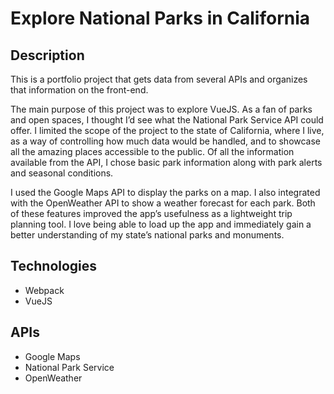 # Explore National Parks in California

## Description
This is a portfolio project that gets data from several APIs and organizes that information on the front-end.

The main purpose of this project was to explore VueJS. As a fan of parks and open spaces, I thought I’d see what the National Park Service API could offer. I limited the scope of the project to the state of California, where I live, as a way of controlling how much data would be handled, and to showcase all the amazing places accessible to the public. Of all the information available from the API, I chose basic park information along with park alerts and seasonal conditions.

I used the Google Maps API to display the parks on a map. I also integrated with the OpenWeather API to show a weather forecast for each park. Both of these features improved the app’s usefulness as a lightweight trip planning tool. I love being able to load up the app and immediately gain a better understanding of my state’s national parks and monuments.

## Technologies
- Webpack
- VueJS

## APIs
- Google Maps
- National Park Service
- OpenWeather
